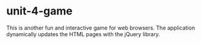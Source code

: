 # unit-4-game

This is another fun and interactive game for web browsers. The application dynamically updates the HTML pages with the jQuery library.
